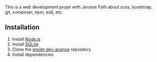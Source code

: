 This is a web development projet with Jerome Fath about scss, bootstrap, git, composer, npm, es6, etc.

<h2>Installation</h2>
<ol>
	<li>Install <a href="nodejs.org">Node.js</a></li>
	<li>Install <a href="https://www.sqlite.org/">SQLite</a></li>
	<li>Clone the <a href="https://github.com/Anandine/projet-dev-avance">projet-dev-avance</a> repository</li>
	<li>Install dependencies</li>
</ol>